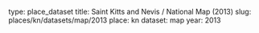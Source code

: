 type: place_dataset
title: Saint Kitts and Nevis / National Map (2013)
slug: places/kn/datasets/map/2013
place: kn
dataset: map
year: 2013
